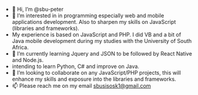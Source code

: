 - 👋 Hi, I’m @sbu-peter
- 👀 I’m interested in in programming especially web and mobile applications development. Also to sharpen my skills on JavaScript (libraries and frameworks).
- My experience is based on JavaScript and PHP. I did VB and a bit of Java mobile development during my studies with the University of South Africa.
- 🌱 I’m currently learning Jquery and JSON to be followed by React Native and Node.js.
- intending to learn Python, C# and improve on Java.  
- 💞️ I’m looking to collaborate on any JavaScript/PHP projects, this will enhance my skills and exposure into the libraries and frameworks.
- 📫 Please reach me on my email sbusisosk1@gmail.com

<!---
sbu-peter/sbu-peter is a ✨ special ✨ repository because its `README.md` (this file) appears on your GitHub profile.
You can click the Preview link to take a look at your changes.
--->
